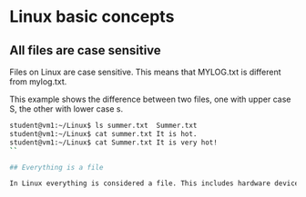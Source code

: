 # Linux basic concepts

## All files are case sensitive

Files on Linux are case sensitive. This means that MYLOG.txt is different from mylog.txt.

This example shows the difference between two files, one with upper case S, the other with lower case s.

```bash
student@vm1:~/Linux$ ls summer.txt  Summer.txt
student@vm1:~/Linux$ cat summer.txt It is hot.
student@vm1:~/Linux$ cat Summer.txt It is very hot!
``

## Everything is a file

In Linux everything is considered a file. This includes hardware devices, processes, directories, regular files, sockets, links, and so on. Also, the file system is usually divided into data blocks and inodes. With that said, you can think of inodes as the foundation of the Linux file system. To explain it more clearly, an Inode is a data structure that stores metadata about every file on your PC system.





